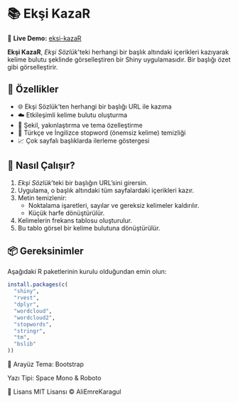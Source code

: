 # 📚 Ekşi KazaR
🔗 **Live Demo:** [eksi-kazaR](https://aliemrekaragul.shinyapps.io/eksi-kazaR/)


**Ekşi KazaR**, *Ekşi Sözlük*'teki herhangi bir başlık altındaki içerikleri kazıyarak kelime bulutu şeklinde görselleştiren bir Shiny uygulamasıdır. Bir başlığı özet gibi görselleştirir.

## 🚀 Özellikler

- 🌐 Ekşi Sözlük’ten herhangi bir başlığı URL ile kazıma
- ☁️ Etkileşimli kelime bulutu oluşturma
- 🎨 Şekil, yakınlaştırma ve tema özelleştirme
- 🧠 Türkçe ve İngilizce stopword (önemsiz kelime) temizliği
- 📈 Çok sayfalı başlıklarda ilerleme göstergesi

## 🔧 Nasıl Çalışır?

1. *Ekşi Sözlük*’teki bir başlığın URL’sini girersin.
2. Uygulama, o başlık altındaki tüm sayfalardaki içerikleri kazır.
3. Metin temizlenir:
   - Noktalama işaretleri, sayılar ve gereksiz kelimeler kaldırılır.
   - Küçük harfe dönüştürülür.
4. Kelimelerin frekans tablosu oluşturulur.
5. Bu tablo görsel bir kelime bulutuna dönüştürülür.

## 📦 Gereksinimler

Aşağıdaki R paketlerinin kurulu olduğundan emin olun:

```r
install.packages(c(
  "shiny", 
  "rvest", 
  "dplyr", 
  "wordcloud", 
  "wordcloud2", 
  "stopwords", 
  "stringr", 
  "tm", 
  "bslib"
))
```
🌈 Arayüz
Tema: Bootstrap

Yazı Tipi: Space Mono & Roboto

📃 Lisans
MIT Lisansı © AliEmreKaragul

